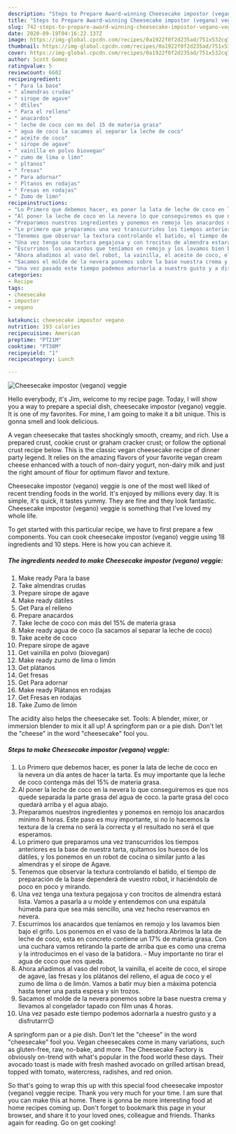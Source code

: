 ```yaml
---
description: "Steps to Prepare Award-winning Cheesecake impostor (vegano) veggie"
title: "Steps to Prepare Award-winning Cheesecake impostor (vegano) veggie"
slug: 742-steps-to-prepare-award-winning-cheesecake-impostor-vegano-veggie
date: 2020-09-19T04:16:22.137Z
image: https://img-global.cpcdn.com/recipes/0a1922f0f2d235ad/751x532cq70/cheesecake-impostor-vegano-veggie-foto-principal.jpg
thumbnail: https://img-global.cpcdn.com/recipes/0a1922f0f2d235ad/751x532cq70/cheesecake-impostor-vegano-veggie-foto-principal.jpg
cover: https://img-global.cpcdn.com/recipes/0a1922f0f2d235ad/751x532cq70/cheesecake-impostor-vegano-veggie-foto-principal.jpg
author: Scott Gomez
ratingvalue: 5
reviewcount: 6602
recipeingredient:
- " Para la base"
- " almendras crudas"
- " sirope de agave"
- " dtiles"
- " Para el relleno"
- " anacardos"
- " leche de coco con ms del 15 de materia grasa"
- " agua de coco la sacamos al separar la leche de coco"
- " aceite de coco"
- " sirope de agave"
- " vainilla en polvo biovegan"
- " zumo de lima o limn"
- " pltanos"
- " fresas"
- " Para adornar"
- " Pltanos en rodajas"
- " Fresas en rodajas"
- " Zumo de limn"
recipeinstructions:
- "Lo Primero que debemos hacer, es poner la lata de leche de coco en la nevera un día antes de hacer la tarta. Es muy importante que la leche de coco contenga más del 15% de materia grasa."
- "Al poner la leche de coco en la nevera lo que conseguiremos es que nos quede separada la parte grasa del agua de coco. la parte grasa del coco quedará arriba y el agua abajo."
- "Preparamos nuestros ingredientes y ponemos en remojo los anacardos mínimo 8 horas. Este paso es muy importante, si no lo hacemos la textura de la crema no será la correcta y el resultado no será el que esperamos."
- "Lo primero que preparamos una vez transcurridos los tiempos anteriores es la base de nuestra tarta, quitamos los huesos de los dátiles, y los ponemos en un robot de cocina o similar junto a las almendras y el sirope de Agave."
- "Tenemos que observar la textura controlando el batido, el tiempo de preparación de la base dependerá de vuestro robot, ir haciéndolo de poco en poco y mirando."
- "Una vez tenga una textura pegajosa y con trocitos de almendra estará lista. Vamos a pasarla a u molde y entendemos con una espátula húmeda para que sea más sencillo, una vez hecho reservamos en nevera."
- "Escurrimos los anacardos que teníamos en remojo y los lavamos bien bajo el grifo. Los ponemos en el vaso de la batidora.Abrimos la lata de leche de coco, esta en concreto contiene un 17% de materia grasa. Con una cuchara vamos retirando la parte de arriba que es como una crema y la introducimos en el vaso de la batidora. Muy importante no tirar el agua de coco que nos queda."
- "Ahora añadimos al vaso del robot, la vainilla, el aceite de coco, el sirope de agave, las fresas y los plátanos del relleno, el agua de coco y el zumo de lima o de limón. Vamos a batir muy bien a máxima potencia hasta tener una pasta espesa y sin trozos."
- "Sacamos el molde de la nevera ponemos sobre la base nuestra crema y llevamos al congelador tapado con film unas 4 horas."
- "Una vez pasado este tiempo podemos adornarla a nuestro gusto y a disfrutarrr😉"
categories:
- Recipe
tags:
- cheesecake
- impostor
- vegano

katakunci: cheesecake impostor vegano 
nutrition: 193 calories
recipecuisine: American
preptime: "PT21M"
cooktime: "PT38M"
recipeyield: "1"
recipecategory: Lunch

---
```



![Cheesecake impostor (vegano) veggie](https://img-global.cpcdn.com/recipes/0a1922f0f2d235ad/751x532cq70/cheesecake-impostor-vegano-veggie-foto-principal.jpg)

Hello everybody, it's Jim, welcome to my recipe page. Today, I will show you a way to prepare a special dish, cheesecake impostor (vegano) veggie. It is one of my favorites. For mine, I am going to make it a bit unique. This is gonna smell and look delicious.

A vegan cheesecake that tastes shockingly smooth, creamy, and rich. Use a prepared crust, cookie crust or graham cracker crust; or follow the optional crust recipe below. This is the classic vegan cheesecake recipe of dinner party legend. It relies on the amazing flavors of your favorite vegan cream cheese enhanced with a touch of non-dairy yogurt, non-dairy milk and just the right amount of flour for optimum flavor and texture.

Cheesecake impostor (vegano) veggie is one of the most well liked of recent trending foods in the world. It's enjoyed by millions every day. It is simple, it's quick, it tastes yummy. They are fine and they look fantastic. Cheesecake impostor (vegano) veggie is something that I've loved my whole life.


To get started with this particular recipe, we have to first prepare a few components. You can cook cheesecake impostor (vegano) veggie using 18 ingredients and 10 steps. Here is how you can achieve it.

<!--inarticleads1-->

##### The ingredients needed to make Cheesecake impostor (vegano) veggie:

1. Make ready  Para la base
1. Take  almendras crudas
1. Prepare  sirope de agave
1. Make ready  dátiles
1. Get  Para el relleno
1. Prepare  anacardos
1. Take  leche de coco con más del 15% de materia grasa
1. Make ready  agua de coco (la sacamos al separar la leche de coco)
1. Take  aceite de coco
1. Prepare  sirope de agave
1. Get  vainilla en polvo (biovegan)
1. Make ready  zumo de lima o limón
1. Get  plátanos
1. Get  fresas
1. Get  Para adornar
1. Make ready  Plátanos en rodajas
1. Get  Fresas en rodajas
1. Take  Zumo de limón


The acidity also helps the cheesecake set. Tools: A blender, mixer, or immersion blender to mix it all up! A springform pan or a pie dish. Don&#39;t let the &#34;cheese&#34; in the word &#34;cheesecake&#34; fool you. 

<!--inarticleads2-->

##### Steps to make Cheesecake impostor (vegano) veggie:

1. Lo Primero que debemos hacer, es poner la lata de leche de coco en la nevera un día antes de hacer la tarta. Es muy importante que la leche de coco contenga más del 15% de materia grasa.
1. Al poner la leche de coco en la nevera lo que conseguiremos es que nos quede separada la parte grasa del agua de coco. la parte grasa del coco quedará arriba y el agua abajo.
1. Preparamos nuestros ingredientes y ponemos en remojo los anacardos mínimo 8 horas. Este paso es muy importante, si no lo hacemos la textura de la crema no será la correcta y el resultado no será el que esperamos.
1. Lo primero que preparamos una vez transcurridos los tiempos anteriores es la base de nuestra tarta, quitamos los huesos de los dátiles, y los ponemos en un robot de cocina o similar junto a las almendras y el sirope de Agave.
1. Tenemos que observar la textura controlando el batido, el tiempo de preparación de la base dependerá de vuestro robot, ir haciéndolo de poco en poco y mirando.
1. Una vez tenga una textura pegajosa y con trocitos de almendra estará lista. Vamos a pasarla a u molde y entendemos con una espátula húmeda para que sea más sencillo, una vez hecho reservamos en nevera.
1. Escurrimos los anacardos que teníamos en remojo y los lavamos bien bajo el grifo. Los ponemos en el vaso de la batidora.Abrimos la lata de leche de coco, esta en concreto contiene un 17% de materia grasa. Con una cuchara vamos retirando la parte de arriba que es como una crema y la introducimos en el vaso de la batidora. - Muy importante no tirar el agua de coco que nos queda.
1. Ahora añadimos al vaso del robot, la vainilla, el aceite de coco, el sirope de agave, las fresas y los plátanos del relleno, el agua de coco y el zumo de lima o de limón. Vamos a batir muy bien a máxima potencia hasta tener una pasta espesa y sin trozos.
1. Sacamos el molde de la nevera ponemos sobre la base nuestra crema y llevamos al congelador tapado con film unas 4 horas.
1. Una vez pasado este tiempo podemos adornarla a nuestro gusto y a disfrutarrr😉


A springform pan or a pie dish. Don&#39;t let the &#34;cheese&#34; in the word &#34;cheesecake&#34; fool you. Vegan cheesecakes come in many variations, such as gluten-free, raw, no-bake, and more. The Cheesecake Factory is obviously on-trend with what&#39;s popular in the food world these days. Their avocado toast is made with fresh mashed avocado on grilled artisan bread, topped with tomato, watercress, radishes, and red onion. 

So that's going to wrap this up with this special food cheesecake impostor (vegano) veggie recipe. Thank you very much for your time. I am sure that you can make this at home. There is gonna be more interesting food at home recipes coming up. Don't forget to bookmark this page in your browser, and share it to your loved ones, colleague and friends. Thanks again for reading. Go on get cooking!
